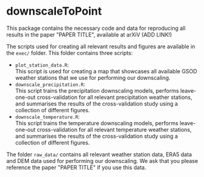 
# downscaleToPoint

This package contains the necessary code and data for reproducing all results in the paper "PAPER
TITLE", available at arXiV (ADD LINK!)

The scripts used for creating all relevant results and figures are available in the `exec/`
folder. This folder contains three scripts:

- `plot_station_data.R`:  
  This script is used for creating a map that showcases all available GSOD weather stations that we
  use for performing our downscaling.
- `downscale_precipitation.R`:  
  This script trains the precipitation downscaling models, performs leave-one-out cross-validation
  for all relevant precipitation weather stations, and summarises the results of the cross-validation
  study using a collection of different figures.
- `downscale_temperature.R`:  
  This script trains the temperature downscaling models, performs leave-one-out cross-validation
  for all relevant temperature weather stations, and summarises the results of the cross-validation
  study using a collection of different figures.
  

The folder `raw_data/` contains all relevant weather station data, ERA5 data and DEM data used for
performing our downscaling. We ask that you please reference the paper "PAPER TITLE" if you use this data.
